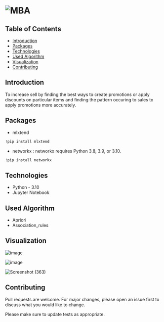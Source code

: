 # ![MBA](https://miro.medium.com/max/2880/1*DHfQvlMVBaJCHpYmj1kmCw.png)


## Table of Contents
* [Introduction](#introduction)
* [Packages](#packages)
* [Technologies](#tech)
* [Used Algorithm](#algo)
* [Visualization](#visual)
* [Contributing](#contubution)


## Introduction
To increase sell by finding the best ways to create promotions or apply discounts on particular items and finding the pattern occuring to sales to apply promotions more accurately.

<!-- You don't have to answer all the questions - just the ones relevant to your project. -->


## Packages
 * mlxtend
  ```sh
  !pip install mlxtend
  ```
 * networkx : networkx requires Python 3.8, 3.9, or 3.10.
  ```sh
  !pip install networkx
  ```
 
## Technologies
- Python - 3.10
- Jupyter Notebook

## Used Algorithm

- Apriori
- Association_rules



## Visualization

![image](https://user-images.githubusercontent.com/113231185/198506868-c4e14662-71f8-46c6-97d9-61fbb6806a58.png)

![image](https://user-images.githubusercontent.com/113231185/198507039-a6af1b85-5215-4053-874d-9434d7f4c10c.png)

![Screenshot (363)](https://user-images.githubusercontent.com/113231185/215022899-f8add618-e5ba-4a66-96ab-e45e29256656.png)


<!-- If you have screenshots you'd like to share, include them here. -->


## Contributing
Pull requests are welcome. For major changes, please open an issue first to discuss what you would like to change.

Please make sure to update tests as appropriate.


